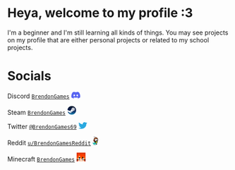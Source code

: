 # Heya, welcome to my profile :3

I'm a beginner and I'm still learning all kinds of things. You may see projects on my profile that are either personal projects or related to my school projects.

# Socials 
Discord <a href="https://discord.com/users/457458285340262411" target="_blank">`BrendonGames`</a> <img src="https://raw.githubusercontent.com/BrendonGames/BrendonGames/refs/heads/main/DiscordLogo.png" width="20" height="15">

Steam <a href="https://steamcommunity.com/id/BrendonGames/" target="_blank">`BrendonGames`</a> <img src="https://raw.githubusercontent.com/BrendonGames/BrendonGames/refs/heads/main/SteamLogo.png" width="auto" height="20">

Twitter <a href="https://x.com/BrendonGames69" target="_blank">`@BrendonGames69`</a> <img src="https://raw.githubusercontent.com/BrendonGames/BrendonGames/refs/heads/main/TwitterLogo.png" width="20" height="15">

Reddit <a href="https://www.reddit.com/user/BrendonGamesReddit/" target="_blank">`u/BrendonGamesReddit`</a> <img src="https://raw.githubusercontent.com/BrendonGames/BrendonGames/refs/heads/main/RedditSnoo.png" width="auto" height="20">

Minecraft <a href="https://www.xbox.com/en-GB/play/user/BrendonGames660" target="_blank">`BrendonGames`</a> <img src="https://raw.githubusercontent.com/BrendonGames/BrendonGames/refs/heads/main/BrendonGames_new.png" width="auto" height="20">
